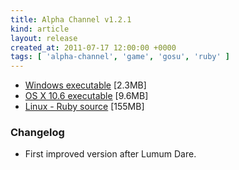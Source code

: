 ```yaml
---
title: Alpha Channel v1.2.1
kind: article
layout: release
created_at: 2011-07-17 12:00:00 +0000
tags: [ 'alpha-channel', 'game', 'gosu', 'ruby' ]
---
```


* [Windows executable](http://dl.dropbox.com/u/33370854/games/alpha_channel/alpha_channel_v1_2_1_WIN32.zip) [2.3MB]
* [OS X 10.6 executable](http://dl.dropbox.com/u/33370854/games/alpha_channel/alpha_channel_v1_2_1_OSX_10_6.zip) [9.6MB]
* [Linux - Ruby source](http://dl.dropbox.com/u/33370854/games/alpha_channel/alpha_channel_v1_2_1_SOURCE.zip) [155MB]

### Changelog

* First improved version after Lumum Dare.